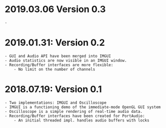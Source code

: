 
# 2019.03.06 Version 0.3
	- 

# 2019.01.31: Version 0.2
	- GUI and Audio API have been merged into IMGUI
	- Audio statistics are now visible in an IMGUI window.
	- Recording/Buffer interfaces are more flexible:
		- No limit on the number of channels
	
# 2018.07.19: Version 0.1
	- Two implementations: IMGUI and Oscilloscope
	- IMGUI is a functioning demo of the immediate-mode OpenGL GUI system
	- Oscilloscope is a simple rendering of real-time audio data.
	- Recording/Buffer interfaces have been created for PortAudio:
		- An initial threaded impl. handles audio buffers with locks